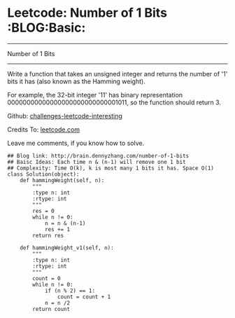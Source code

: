 # Leetcode: Number of 1 Bits     :BLOG:Basic:


---

Number of 1 Bits  

---

Write a function that takes an unsigned integer and returns the number of '1' bits it has (also known as the Hamming weight).  

For example, the 32-bit integer '11' has binary representation 00000000000000000000000000001011, so the function should return 3.  

Github: [challenges-leetcode-interesting](https://github.com/DennyZhang/challenges-leetcode-interesting/tree/master/number-of-1-bits)  

Credits To: [leetcode.com](https://leetcode.com/problems/number-of-1-bits/description/)  

Leave me comments, if you know how to solve.  

    ## Blog link: http://brain.dennyzhang.com/number-of-1-bits
    ## Baisc Ideas: Each time n & (n-1) will remove one 1 bit
    ## Complexity: Time O(k), k is most many 1 bits it has. Space O(1)
    class Solution(object):
        def hammingWeight(self, n):
            """
            :type n: int
            :rtype: int
            """
            res = 0
            while n != 0:
                n = n & (n-1)
                res += 1
            return res
    
        def hammingWeight_v1(self, n):
            """
            :type n: int
            :rtype: int
            """
            count = 0
            while n != 0:
                if (n % 2) == 1:
                    count = count + 1
                n = n /2
            return count